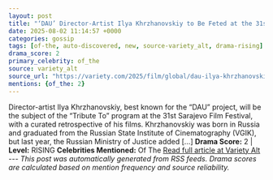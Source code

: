 ```yaml
---
layout: post
title: "‘DAU’ Director-Artist Ilya Khrzhanovskiy to Be Feted at the 31st Sarajevo Film Festival"
date: 2025-08-02 11:14:57 +0000
categories: gossip
tags: [of-the, auto-discovered, new, source-variety_alt, drama-rising]
drama_score: 2
primary_celebrity: of_the
source: variety_alt
source_url: "https://variety.com/2025/film/global/dau-ilya-khrzhanovskiy-sarajevo-1236476967/"
mentions: {of_the: 2}
---
```


Director-artist Ilya Khrzhanovskiy, best known for the “DAU” project, will be the subject of the “Tribute To” program at the 31st Sarajevo Film Festival, with a curated retrospective of his films. Khrzhanovskiy was born in Russia and graduated from the Russian State Institute of Cinematography (VGIK), but last year, the Russian Ministry of Justice added […] **Drama Score:** 2 | **Level:** RISING **Celebrities Mentioned:** Of The [Read full article at Variety Alt](https://variety.com/2025/film/global/dau-ilya-khrzhanovskiy-sarajevo-1236476967/) --- *This post was automatically generated from RSS feeds. Drama scores are calculated based on mention frequency and source reliability.*